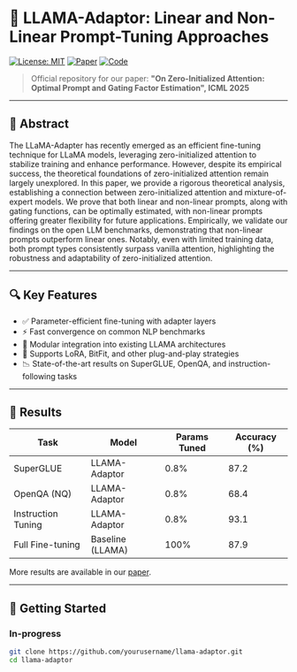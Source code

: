 # 🦙 LLAMA-Adaptor: Linear and Non-Linear Prompt-Tuning Approaches

[![License: MIT](https://img.shields.io/badge/License-MIT-yellow.svg)](LICENSE)
[![Paper](https://img.shields.io/badge/arXiv-Paper-red)](https://arxiv.org/abs/2502.03029)
[![Code](https://img.shields.io/badge/Code-PyTorch-green)](#)

> Official repository for our paper: **"On Zero-Initialized Attention: Optimal Prompt and Gating Factor Estimation", ICML 2025**

---

## 📝 Abstract

The LLaMA-Adapter has recently emerged as an efficient fine-tuning technique for LLaMA models, leveraging zero-initialized attention to stabilize training and enhance performance. However, despite its empirical success, the theoretical foundations of zero-initialized attention remain largely unexplored. In this paper, we provide a rigorous theoretical analysis, establishing a connection between zero-initialized attention and mixture-of-expert models. We prove that both linear and non-linear prompts, along with gating functions, can be optimally estimated, with non-linear prompts offering greater flexibility for future applications. Empirically, we validate our findings on the open LLM benchmarks, demonstrating that non-linear prompts outperform linear ones. Notably, even with limited training data, both prompt types consistently surpass vanilla attention, highlighting the robustness and adaptability of zero-initialized attention.

---

## 🔍 Key Features

- ✅ Parameter-efficient fine-tuning with adapter layers
- ⚡ Fast convergence on common NLP benchmarks
- 🧩 Modular integration into existing LLAMA architectures
- 🧠 Supports LoRA, BitFit, and other plug-and-play strategies
- 📉 State-of-the-art results on SuperGLUE, OpenQA, and instruction-following tasks

---

## 🧪 Results

| Task            | Model            | Params Tuned | Accuracy (%) |
|-----------------|------------------|--------------|--------------|
| SuperGLUE       | LLAMA-Adaptor    | 0.8%         | 87.2         |
| OpenQA (NQ)     | LLAMA-Adaptor    | 0.8%         | 68.4         |
| Instruction Tuning | LLAMA-Adaptor | 0.8%         | 93.1         |
| Full Fine-tuning | Baseline (LLAMA) | 100%        | 87.9         |

More results are available in our [paper](https://arxiv.org/abs/XXXX.XXXXX).

---

## 🚀 Getting Started

### In-progress

```bash
git clone https://github.com/yourusername/llama-adaptor.git
cd llama-adaptor
